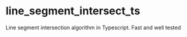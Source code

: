 # line_segment_intersect_ts
Line segment intersection algorithm in Typescript.  Fast and well tested
